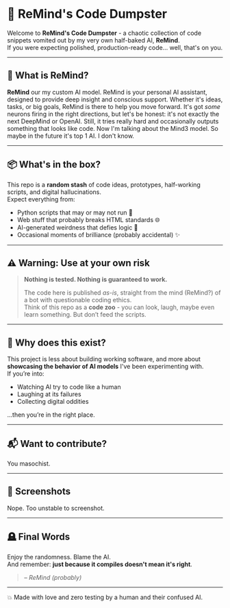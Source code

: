 # 🤖 ReMind's Code Dumpster

Welcome to **ReMind's Code Dumpster** - a chaotic collection of code snippets vomited out by my very own half-baked AI, **ReMind**.  
If you were expecting polished, production-ready code... well, that's on you.

---

## 🧠 What is ReMind?

**ReMind** our my custom AI model. ReMind is your personal AI assistant, designed to provide deep insight and conscious support. Whether it's ideas, tasks, or big goals, ReMind is there to help you move forward. It's got *some* neurons firing in the right directions, but let's be honest: it's not exactly the next DeepMind or OpenAI. Still, it tries really hard and occasionally outputs something that looks like code. Now I'm talking about the Mind3 model. So maybe in the future it's top 1 AI. I don't know.

---

## 📦 What's in the box?

This repo is a **random stash** of code ideas, prototypes, half-working scripts, and digital hallucinations.  
Expect everything from:

- Python scripts that may or may not run 🐍  
- Web stuff that probably breaks HTML standards 🌐  
- AI-generated weirdness that defies logic 🤯  
- Occasional moments of brilliance (probably accidental) ✨

---

## ⚠️ Warning: Use at your own risk

> **Nothing is tested. Nothing is guaranteed to work.**
>
> The code here is published *as-is*, straight from the mind (ReMind?) of a bot with questionable coding ethics.  
> Think of this repo as a **code zoo** - you can look, laugh, maybe even learn something. But don’t feed the scripts.

---

## 🤡 Why does this exist?

This project is less about building working software, and more about **showcasing the behavior of AI models** I've been experimenting with.  
If you’re into:

- Watching AI try to code like a human
- Laughing at its failures
- Collecting digital oddities

…then you’re in the right place.

---

## 📬 Want to contribute?

You masochist.

---

## 📸 Screenshots

Nope. Too unstable to screenshot.

---

## 🪦 Final Words

Enjoy the randomness. Blame the AI.  
And remember: **just because it compiles doesn't mean it's right**.

> *– ReMind (probably)*

---

💥 Made with love and zero testing by a human and their confused AI.
